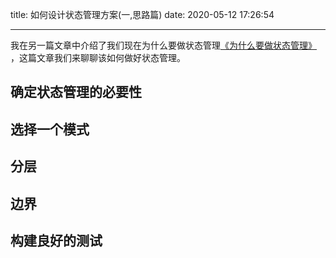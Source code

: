 title: 如何设计状态管理方案(一,思路篇)
date: 2020-05-12 17:26:54

---

我在另一篇文章中介绍了我们现在为什么要做状态管理[《为什么要做状态管理》
](https://www.chencanhao.com/Js/why-state-management)，这篇文章我们来聊聊该如何做好状态管理。

## 确定状态管理的必要性

## 选择一个模式

## 分层

## 边界

## 构建良好的测试


